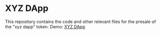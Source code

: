 # XYZ DApp
 This repository contains the code and other relevant files for the presale of the "xyz dapp" token.
Demo: <a href="https://mfahadiqbalofcl.github.io/XYZ-DApp/" title="XYZ Decentrilized Web App" target="_blank">XYZ DApp</a>
